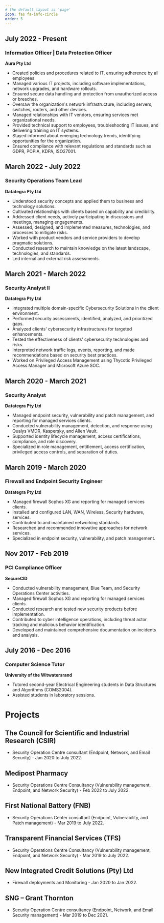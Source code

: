```yaml
---
# the default layout is 'page'
icon: fas fa-info-circle
order: 5
---
```


## July 2022 - Present
### **Information Officer | Data Protection Officer**
**Aura Pty Ltd**

- Created policies and procedures related to IT, ensuring adherence by all employees.
- Managed various IT projects, including software implementations, network upgrades, and hardware rollouts.
- Ensured secure data handling and protection from unauthorized access or breaches.
- Oversaw the organization's network infrastructure, including servers, switches, routers, and other devices.
- Managed relationships with IT vendors, ensuring services met organizational needs.
- Provided technical support to employees, troubleshooting IT issues, and delivering training on IT systems.
- Stayed informed about emerging technology trends, identifying opportunities for the organization.
- Ensured compliance with relevant regulations and standards such as GDPR, POPIA, KDPA, ISO27001.

## March 2022 - July 2022
### **Security Operations Team Lead**
**Datategra Pty Ltd**

- Understood security concepts and applied them to business and technology solutions.
- Cultivated relationships with clients based on capability and credibility.
- Addressed client needs, actively participating in discussions and meetings, managing engagements.
- Assessed, designed, and implemented measures, technologies, and processes to mitigate risks.
- Worked with product vendors and service providers to develop pragmatic solutions.
- Conducted research to maintain knowledge on the latest landscape, technologies, and standards.
- Led internal and external risk assessments.

## March 2021 - March 2022
### **Security Analyst II**
**Datategra Pty Ltd**

- Integrated multiple domain-specific Cybersecurity Solutions in the client environment.
- Performed security assessments, identified, analyzed, and prioritized gaps.
- Analyzed clients' cybersecurity infrastructures for targeted enhancements.
- Tested the effectiveness of clients' cybersecurity technologies and risks.
- Interpreted network traffic logs, events, reporting, and made recommendations based on security best practices.
- Worked on Privileged Access Management using Thycotic Privileged Access Manager and Microsoft Azure SOC.

## March 2020 - March 2021
### **Security Analyst**
**Datategra Pty Ltd**

- Managed endpoint security, vulnerability and patch management, and reporting for managed services clients.
- Conducted vulnerability management, detection, and response using Qualys VMDR, Kaspersky, and Alien Vault.
- Supported identity lifecycle management, access certifications, compliance, and role discovery.
- Specialized in role management, entitlement, access certification, privileged access controls, and separation of duties.

## March 2019 - March 2020
### **Firewall and Endpoint Security Engineer**
**Datategra Pty Ltd**

- Managed firewall Sophos XG and reporting for managed services clients.
- Installed and configured LAN, WAN, Wireless, Security hardware, services.
- Contributed to and maintained networking standards.
- Researched and recommended innovative approaches for network services.
- Specialized in endpoint security, vulnerability, and patch management.

## Nov 2017 - Feb 2019
### **PCI Compliance Officer**
**SecureCID**

- Conducted vulnerability management, Blue Team, and Security Operations Center activities.
- Managed firewall Sophos XG and reporting for managed services clients.
- Conducted research and tested new security products before implementation.
- Contributed to cyber intelligence operations, including threat actor tracking and malicious behavior identification.
- Developed and maintained comprehensive documentation on incidents and analysis.

## July 2016 - Dec 2016
### **Computer Science Tutor**
**University of the Witwatersrand**

- Tutored second-year Electrical Engineering students in Data Structures and Algorithms (COMS2004).
- Assisted students in laboratory sessions.

# Projects

## The Council for Scientific and Industrial Research (CSIR)
- Security Operation Centre consultant (Endpoint, Network, and Email Security) - Jan 2020 to July 2022.

## Medipost Pharmacy
- Security Operations Centre Consultancy (Vulnerability management, Endpoint, and Network Security) - Feb 2022 to July 2022.

## First National Battery (FNB)
- Security Operations Center consultant (Endpoint, Vulnerability, and Patch management) - Mar 2019 to July 2022.

## Transparent Financial Services (TFS)
- Security Operations Centre Consultancy (Vulnerability management, Endpoint, and Network Security) - Mar 2019 to July 2022.

## New Integrated Credit Solutions (Pty) Ltd
- Firewall deployments and Monitoring - Jan 2020 to Jan 2022.

## SNG – Grant Thornton
- Security Operation Centre consultancy (Endpoint, Network, and Email Security management) - Mar 2019 to Dec 2021.
